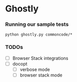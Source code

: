 # Ghostly

### Running our sample tests

```shell
python ghostly.py commoncode/*
```


### TODOs

- [ ] Browser Stack integrations
- [ ] docopt
  - [ ] verbose mode
  - [ ] browser stack mode
